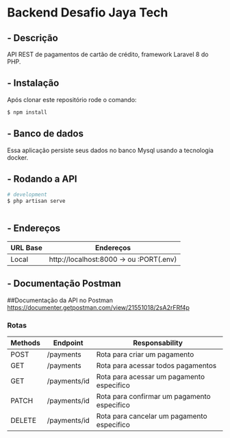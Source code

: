 

# Backend Desafio Jaya Tech

## - Descrição

API REST de pagamentos de cartão de crédito, framework Laravel 8 do PHP.




## - Instalação
Após clonar este repositório rode o comando:

```bash
$ npm install
```
## - Banco de dados


Essa aplicação persiste seus dados no banco Mysql usando a tecnologia docker.



## - Rodando a API

```bash
# development
$ php artisan serve



```


## - Endereços

| URL Base  | Endereços                     |
| --------  | ----------------------------- | 
| Local     |  http://localhost:8000 -> ou :PORT(.env) 

## - Documentação Postman
##Documentação da API no Postman
https://documenter.getpostman.com/view/21551018/2sA2rFRf4p


### Rotas
| Methods | Endpoint                      | Responsability                        
| --------| ----------------------------- | ------------------------------------------ |
| POST    |  /payments                    | Rota para criar um pagamento               |
| GET     |  /payments                    | Rota para acessar todos pagamentos         |
| GET     |  /payments/id                 | Rota para acessar um pagamento especifico  | 
| PATCH   |  /payments/id                 | Rota para confirmar um pagamento especifico|
| DELETE  |  /payments/id                 | Rota para cancelar um pagamento especifico |


